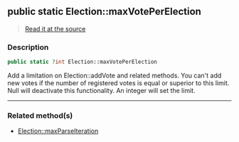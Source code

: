 ## public static Election::maxVotePerElection

> [Read it at the source](https://github.com/julien-boudry/Condorcet/blob/master/src/Election.php#L25)

### Description    

```php
public static ?int Election::maxVotePerElection 
```

Add a limitation on Election::addVote and related methods. You can't add new votes if the number of registered votes is equal or superior to this limit.
Null will deactivate this functionality. An integer will set the limit.
    
---------------------------------------

### Related method(s)      

* [Election::maxParseIteration](/Docs/ApiReferences/Election%20Class/Election--maxParseIteration.md)    
